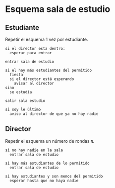 # Esquema sala de estudio

## Estudiante

Repetir el esquema 1 vez por estudiante.

````pseudocode
si el director esta dentro:
  esperar para entrar

entrar sala de estudio

si el hay más estudiantes del permitido
  fiesta
  si el director está esperando
    avisar al director
sino
  se estudia

salir sala estudio

si soy le último
  aviso al director de que ya no hay nadie
`````

## Director

Repetir el esquema un número de rondas `N`.

````pseudocode
si no hay nadie en la sala
  entrar sala de estudio

si hay más estudiantes de lo permitido
  entrar sala de estudio

si hay estudiantes y son menos del permitido
  esperar hasta que no haya nadie
`````

